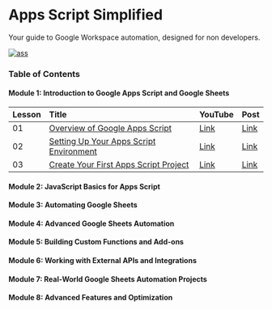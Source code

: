 # Apps Script Simplified 
Your guide to Google Workspace automation, designed for non developers.

[![ass](https://github.com/user-attachments/assets/1ebcec74-efe4-4af9-90b8-bb96e6d4b67b)](https://bit.ly/3PdQjNE)


### Table of Contents

#### Module 1: Introduction to Google Apps Script and Google Sheets

| Lesson | Title | YouTube | Post |
|:---|:------------|:----|:----|
|01| [Overview of Google Apps Script](https://github.com/ashtonfei/ass/tree/main/tutorial/01) | [Link](https://youtu.be/mWicOLDfvSY) | [Link](https://bit.ly/3ZPL37M)  |
|02| [Setting Up Your Apps Script Environment](https://github.com/ashtonfei/ass/tree/main/tutorial/02) | [Link](https://youtu.be/25-GTI8FZ-Y) | [Link](https://bit.ly/41Jn50u)  |
|03| [Create Your First Apps Script Project](https://github.com/ashtonfei/ass/tree/main/tutorial/03)| [Link](https://youtu.be/bx1AVot4EEg) | [Link](https://bit.ly/3VYFD9d)  |

#### Module 2: JavaScript Basics for Apps Script

#### Module 3: Automating Google Sheets

#### Module 4: Advanced Google Sheets Automation

#### Module 5: Building Custom Functions and Add-ons

#### Module 6: Working with External APIs and Integrations

#### Module 7: Real-World Google Sheets Automation Projects

#### Module 8: Advanced Features and Optimization
